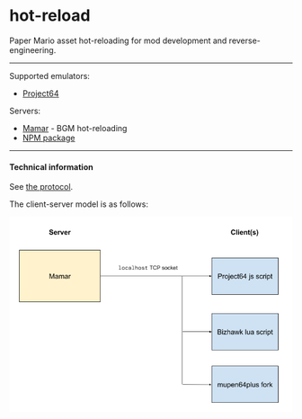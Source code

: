 # hot-reload

Paper Mario asset hot-reloading for mod development and reverse-engineering.

---

Supported emulators:

- [Project64](project64/)

Servers:

- [Mamar](https://bgm.imalex.xyz) - BGM hot-reloading
- [NPM package](https://npm.im/@pmret/hot-reload)

---

#### Technical information

See [the protocol](protocol.md).

The client-server model is as follows:

![client-server model](client-server-model.png)
